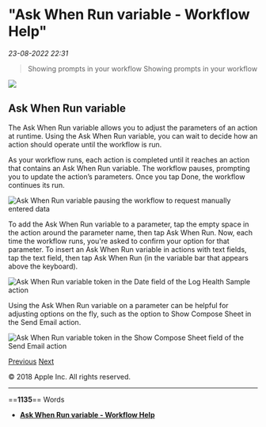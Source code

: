 # "Ask When Run variable - Workflow Help"

*23-08-2022 22:31* 

> Showing prompts in your workflow
Showing prompts in your workflow

![](https://help.apple.com/workflow/en.lproj/GlobalArt/AppIconDefault_Workflow.png)

## Ask When Run variable

The Ask When Run variable allows you to adjust the parameters of an action at runtime. Using the Ask When Run variable, you can wait to decide how an action should operate until the workflow is run.

As your workflow runs, each action is completed until it reaches an action that contains an Ask When Run variable. The workflow pauses, prompting you to update the action’s parameters. Once you tap Done, the workflow continues its run.

![Ask When Run variable pausing the workflow to request manually entered data](https://help.apple.com/workflow/en.lproj/Art/S0144_AskWhenRunRunning.png)

To add the Ask When Run variable to a parameter, tap the empty space in the action around the parameter name, then tap Ask When Run. Now, each time the workflow runs, you're asked to confirm your option for that parameter. To insert an Ask When Run variable in actions with text fields, tap the text field, then tap Ask When Run (in the variable bar that appears above the keyboard).

![Ask When Run variable token in the Date field of the Log Health Sample action](https://help.apple.com/workflow/en.lproj/Art/S0142_AskWhenRunBasic.png)

Using the Ask When Run variable on a parameter can be helpful for adjusting options on the fly, such as the option to Show Compose Sheet in the Send Email action.

![Ask When Run variable token in the Show Compose Sheet field of the Send Email action](https://help.apple.com/workflow/en.lproj/Art/S0143_AskWhenRunParam.png)

[Previous](https://help.apple.com/workflow/#/apd68b5c9161) [Next](https://help.apple.com/workflow/#/apdb9661c761)

© 2018 Apple Inc. All rights reserved.
***

==**1135**== Words

- **[Ask When Run variable - Workflow Help](https://help.apple.com/workflow/#/apd8b28e2166)**